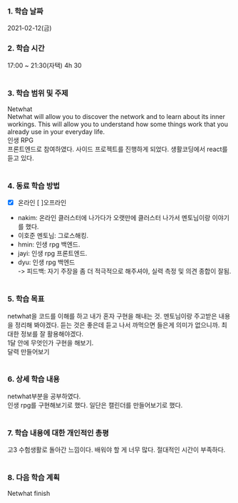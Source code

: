 ### 1. 학습 날짜 
2021-02-12(금)
​
### 2. 학습 시간
17:00 ~ 21:30(자택) 4h 30 <br>
​
### 3. 학습 범위 및 주제
Netwhat <br>
Netwhat will allow you to discover the network and to learn about its inner workings. This will allow you to understand how some things work that you already use in your everyday life.<br>
인생 RPG <br>
프론트엔드로 참여하였다. 사이드 프로젝트를 진행하게 되었다. 생활코딩에서 react를 듣고 있다.<br>
​
### 4. 동료 학습 방법 
- [x] 온라인 [ ]오프라인 <br>
- nakim: 온라인 클러스터에 나가다가 오랫만에 클러스터 나가서 멘토님이랑 이야기를 했다. <br>
- 이호준 멘토님: 그로스해킹. <br>
- hmin: 인생 rpg 백엔드. <br>
- jayi: 인생 rpg 프론트엔드. <br>
- dyu: 인생 rpg 백엔드 <br>
-> 피드백: 자기 주장을 좀 더 적극적으로 해주셔야, 실력 측정 및 의견 종합이 잘됨.
​
### 5. 학습 목표
netwhat을 코드를 이해를 하고 내가 혼자 구현을 해내는 것. 멘토님이랑 주고받은 내용을 정리해 봐야겠다. 듣는 것은 좋은데 듣고 나서 까먹으면 들은게 의미가 없으니까. 최대한 정보를 잘 활용해야겠다.<br>
1달 안에 무엇인가 구현을 해보기.<br>
달력 만들어보기<br>
​
### 6. 상세 학습 내용
netwhat부분을 공부하였다.<br>
인생 rpg를 구현해보기로 했다. 일단은 캘린더를 만들어보기로 했다.<br>
​
### 7. 학습 내용에 대한 개인적인 총평
고3 수험생활로 돌아간 느낌이다. 배워야 할 게 너무 많다. 절대적인 시간이 부족하다.<br>
​
### 8. 다음 학습 계획
Netwhat finish